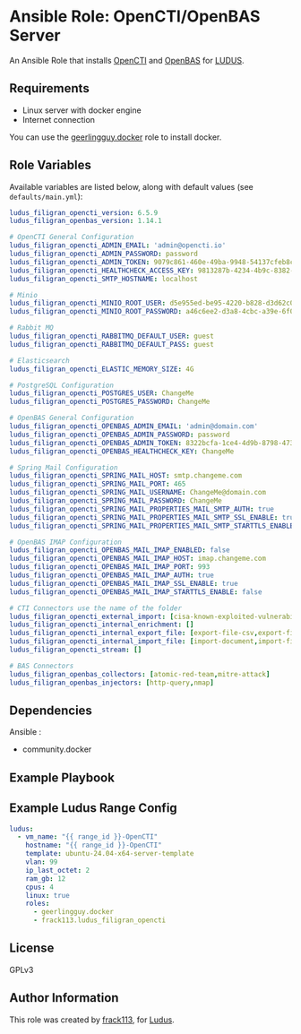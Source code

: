 # Ansible Role: OpenCTI/OpenBAS Server

An Ansible Role that installs [OpenCTI](https://docs.opencti.io/latest/) and [OpenBAS](https://docs.openbas.io/latest/) for [LUDUS](https://ludus.cloud/).

## Requirements

- Linux server with docker engine
- Internet connection

You can use the [geerlingguy.docker](https://galaxy.ansible.com/ui/standalone/roles/geerlingguy/docker/) role to install docker.

## Role Variables

Available variables are listed below, along with default values (see `defaults/main.yml`):

```yaml
ludus_filigran_opencti_version: 6.5.9
ludus_filigran_openbas_version: 1.14.1

# OpenCTI General Configuration
ludus_filigran_opencti_ADMIN_EMAIL: 'admin@opencti.io'
ludus_filigran_opencti_ADMIN_PASSWORD: password
ludus_filigran_opencti_ADMIN_TOKEN: 9079c861-460e-49ba-9948-54137cfeb8ca
ludus_filigran_opencti_HEALTHCHECK_ACCESS_KEY: 9813287b-4234-4b9c-8382-73938f640455
ludus_filigran_opencti_SMTP_HOSTNAME: localhost

# Minio
ludus_filigran_opencti_MINIO_ROOT_USER: d5e955ed-be95-4220-b828-d3d62c00cab3
ludus_filigran_opencti_MINIO_ROOT_PASSWORD: a46c6ee2-d3a8-4cbc-a39e-6f03a1e53524

# Rabbit MQ
ludus_filigran_opencti_RABBITMQ_DEFAULT_USER: guest
ludus_filigran_opencti_RABBITMQ_DEFAULT_PASS: guest

# Elasticsearch
ludus_filigran_opencti_ELASTIC_MEMORY_SIZE: 4G

# PostgreSQL Configuration
ludus_filigran_opencti_POSTGRES_USER: ChangeMe
ludus_filigran_opencti_POSTGRES_PASSWORD: ChangeMe

# OpenBAS General Configuration
ludus_filigran_opencti_OPENBAS_ADMIN_EMAIL: 'admin@domain.com'
ludus_filigran_opencti_OPENBAS_ADMIN_PASSWORD: password
ludus_filigran_opencti_OPENBAS_ADMIN_TOKEN: 8322bcfa-1ce4-4d9b-8798-473381382782
ludus_filigran_opencti_OPENBAS_HEALTHCHECK_KEY: ChangeMe

# Spring Mail Configuration
ludus_filigran_opencti_SPRING_MAIL_HOST: smtp.changeme.com
ludus_filigran_opencti_SPRING_MAIL_PORT: 465
ludus_filigran_opencti_SPRING_MAIL_USERNAME: ChangeMe@domain.com
ludus_filigran_opencti_SPRING_MAIL_PASSWORD: ChangeMe
ludus_filigran_opencti_SPRING_MAIL_PROPERTIES_MAIL_SMTP_AUTH: true
ludus_filigran_opencti_SPRING_MAIL_PROPERTIES_MAIL_SMTP_SSL_ENABLE: true
ludus_filigran_opencti_SPRING_MAIL_PROPERTIES_MAIL_SMTP_STARTTLS_ENABLE: false

# OpenBAS IMAP Configuration
ludus_filigran_opencti_OPENBAS_MAIL_IMAP_ENABLED: false
ludus_filigran_opencti_OPENBAS_MAIL_IMAP_HOST: imap.changeme.com
ludus_filigran_opencti_OPENBAS_MAIL_IMAP_PORT: 993
ludus_filigran_opencti_OPENBAS_MAIL_IMAP_AUTH: true
ludus_filigran_opencti_OPENBAS_MAIL_IMAP_SSL_ENABLE: true
ludus_filigran_opencti_OPENBAS_MAIL_IMAP_STARTTLS_ENABLE: false

# CTI Connectors use the name of the folder
ludus_filigran_opencti_external_import: [cisa-known-exploited-vulnerabilities,mitre]
ludus_filigran_opencti_internal_enrichment: []
ludus_filigran_opencti_internal_export_file: [export-file-csv,export-file-stix,export-file-txt,export-report-pdf,export-ttps-file-navigator]
ludus_filigran_opencti_internal_import_file: [import-document,import-file-misp,import-file-stix,import-file-yara]
ludus_filigran_opencti_stream: []

# BAS Connectors
ludus_filigran_openbas_collectors: [atomic-red-team,mitre-attack]
ludus_filigran_openbas_injectors: [http-query,nmap]
```

## Dependencies

Ansible :

- community.docker

## Example Playbook

## Example Ludus Range Config

```yaml
ludus:
  - vm_name: "{{ range_id }}-OpenCTI"
    hostname: "{{ range_id }}-OpenCTI"
    template: ubuntu-24.04-x64-server-template
    vlan: 99
    ip_last_octet: 2
    ram_gb: 12
    cpus: 4
    linux: true
    roles:
      - geerlingguy.docker
      - frack113.ludus_filigran_opencti
```

## License

[//]: # (If you change the License type, be sure to change the actual LICENSE file as well)
GPLv3

## Author Information

This role was created by [frack113](https://github.com/frack113), for [Ludus](https://ludus.cloud/).
